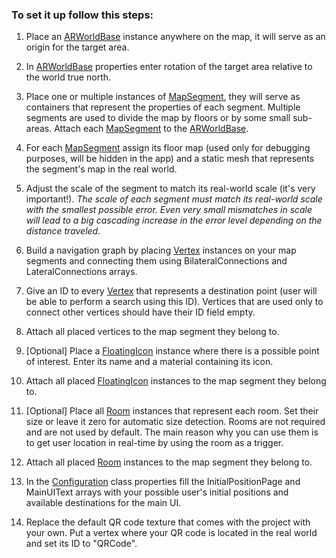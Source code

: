 ###  To set it up follow this steps:

1. Place an [ARWorldBase](https://github.com/nesseratious/AR-Navigation/blob/master/API/ARWorldBase.md)  instance anywhere on the map, it will serve as an origin for the target area.

2. In [ARWorldBase](https://github.com/nesseratious/AR-Navigation/blob/master/API/ARWorldBase.md)  properties enter rotation of the target area relative to the world true north.

3. Place one or multiple instances of [MapSegment](https://github.com/nesseratious/AR-Navigation/blob/master/API/MapSegment.md), they will serve as containers that represent the properties of each segment. Multiple segments are used to divide the map by floors or by some small sub-areas. Attach each [MapSegment](https://github.com/nesseratious/AR-Navigation/blob/master/API/MapSegment.md) to the [ARWorldBase](https://github.com/nesseratious/AR-Navigation/blob/master/API/ARWorldBase.md).

4. For each [MapSegment](https://github.com/nesseratious/AR-Navigation/blob/master/API/MapSegment.md) assign its floor map (used only for debugging purposes, will be hidden in the app) and a static mesh that represents the segment's map in the real world.

5. Adjust the scale of the segment to match its real-world scale (it's very important!). *The scale of each segment must match its real-world scale with the smallest possible error. Even very small mismatches in scale will lead to a big cascading increase in the error level depending on the distance traveled.*

6. Build a navigation graph by placing [Vertex](https://github.com/nesseratious/AR-Navigation/blob/master/API/Vetrex.md) instances on your map segments and connecting them using BilateralConnections and LateralConnections arrays. 

7. Give an ID to every [Vertex](https://github.com/nesseratious/AR-Navigation/blob/master/API/Vetrex.md) that represents a destination point (user will be able to perform a search using this ID). Vertices that are used only to connect other vertices should have their ID field empty. 

8. Attach all placed vertices to the map segment they belong to.

9. [Optional] Place a [FloatingIcon](https://github.com/nesseratious/AR-Navigation/blob/master/API/FloatingIcon.md) instance where there is a possible point of interest. Enter its name and a material containing its icon. 

10. Attach all placed [FloatingIcon](https://github.com/nesseratious/AR-Navigation/blob/master/API/FloatingIcon.md) instances to the map segment they belong to.

11. [Optional] Place all [Room](https://github.com/nesseratious/AR-Navigation/blob/master/API/Room.md) instances that represent each room. Set their size or leave it zero for automatic size detection. Rooms are not required and are not used by default. The main reason why you can use them is to get user location in real-time by using the room as a trigger.

12. Attach all placed [Room](https://github.com/nesseratious/AR-Navigation/blob/master/API/Room.md) instances to the map segment they belong to.

13. In the [Configuration](https://github.com/nesseratious/AR-Navigation/blob/master/API/Configuration.md) class properties fill the InitialPositionPage and MainUIText arrays with your possible user's initial positions and available destinations for the main UI.

14. Replace the default QR code texture that comes with the project with your own. Put a vertex where your QR code is located in the real world and set its ID to "QRCode".
